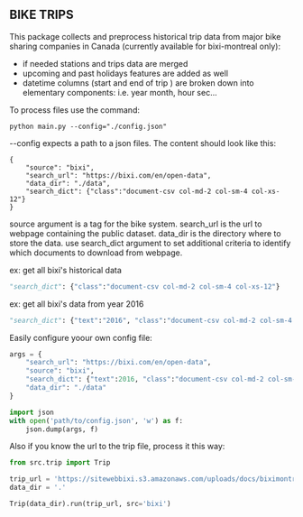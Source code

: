 
## BIKE TRIPS 

This package collects and preprocess historical trip data from major bike sharing companies in Canada (currently available for bixi-montreal only):
- if needed stations and trips data are merged 
- upcoming and past holidays features are added as well
- datetime columns (start and end of trip ) are broken down into elementary components: i.e. year month, hour sec...


To process files use the command:
```
python main.py --config="./config.json"
```

--config expects a path to a json files. The content should look like this:
```
{
    "source": "bixi",
    "search_url": "https://bixi.com/en/open-data",
    "data_dir": "./data",
    "search_dict": {"class":"document-csv col-md-2 col-sm-4 col-xs-12"} 
}
```

source argument is a tag for the bike system.
search_url is the url to webpage containing the public dataset.
data_dir is the directory where to store the data.
use search_dict argument to set additional criteria to identify which documents to download from webpage.

ex: get all bixi's historical data
```python
"search_dict": {"class":"document-csv col-md-2 col-sm-4 col-xs-12"}
```

ex: get all bixi's data from year 2016
    
```python
"search_dict": {"text":"2016", "class":"document-csv col-md-2 col-sm-4 col-xs-12"}
```
Easily configure yoour own config file:

```python
args = {
    "search_url": "https://bixi.com/en/open-data",
    "source": "bixi",
    "search_dict": {"text":2016, "class":"document-csv col-md-2 col-sm-4 col-xs-12"},
    "data_dir": "./data"
}

import json
with open('path/to/config.json', 'w') as f:
    json.dump(args, f)
```

Also if you know the url to the trip file, process it this way:

```python
from src.trip import Trip

trip_url = 'https://sitewebbixi.s3.amazonaws.com/uploads/docs/biximontreal-rentals-2021-07-805a45.zip'
data_dir = '.'

Trip(data_dir).run(trip_url, src='bixi')

```

